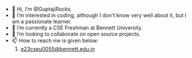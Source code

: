 - 👋 Hi, I’m @GuptajiRocks
- 👀 I’m interested in coding, although I don't know very well about it, but I am a passionate learner.
- 🌱 I’m currently a CSE Freshman at Bennett University.
- 💞️ I’m looking to collaborate on open source projects.
- 📫 How to reach me is given below:
    1. e23cseu0055@bennett.edu.in

<!---
GuptajiRocks/GuptajiRocks is a ✨ special ✨ repository because its `README.md` (this file) appears on your GitHub profile.
You can click the Preview link to take a look at your changes.
--->
